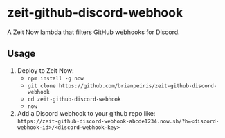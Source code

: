 # zeit-github-discord-webhook

A Zeit Now lambda that filters GitHub webhooks for Discord.

## Usage

1. Deploy to Zeit Now:
    - `npm install -g now`
    - `git clone https://github.com/brianpeiris/zeit-github-discord-webhook`
    - `cd zeit-github-discord-webhook`
    - `now`
2. Add a Discord webhook to your github repo like:  
    `https://zeit-github-discord-webhook-abcde1234.now.sh/?h=<discord-webhook-id>/<discord-webhook-key>`

